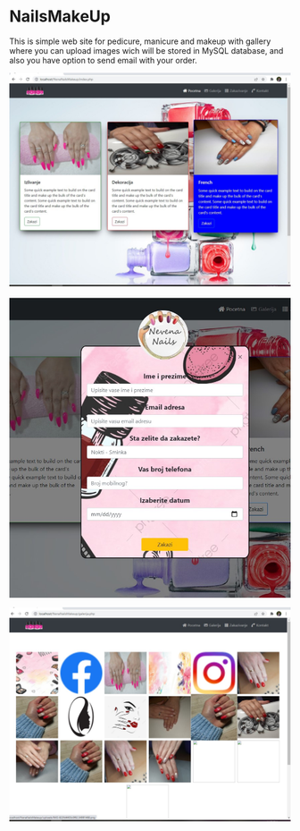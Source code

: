 # NailsMakeUp

This is simple web site for pedicure, manicure and makeup with gallery where you can upload images wich will be stored in MySQL database, and also you have option to send email with your order.

![](imgshow/img1.jpg)

![](imgshow/img2.jpg)

![](imgshow/img3.jpg)
